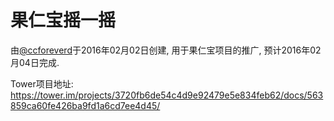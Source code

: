 
# 果仁宝摇一摇

由[@ccforeverd](https://github.com/ccforeverd/)于2016年02月02日创建, 用于果仁宝项目的推广, 预计2016年02月04日完成.

Tower项目地址: <https://tower.im/projects/3720fb6de54c4d9e92479e5e834feb62/docs/563859ca60fe426ba9fd1a6cd7ee4d45/>


